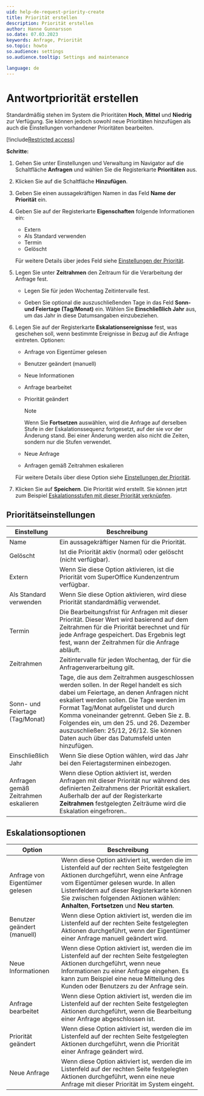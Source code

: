 ```yaml
---
uid: help-de-request-priority-create
title: Priorität erstellen
description: Priorität erstellen
author: Hanne Gunnarsson
so.date: 07.03.2023
keywords: Anfrage, Priorität
so.topic: howto
so.audience: settings
so.audience.tooltip: Settings and maintenance

language: de
---
```


# Antwortpriorität erstellen

Standardmäßig stehen im System die Prioritäten **Hoch**, **Mittel** und **Niedrig** zur Verfügung. Sie können jedoch sowohl neue Prioritäten hinzufügen als auch die Einstellungen vorhandener Prioritäten bearbeiten.

[!include[Restricted access](../../../learn/includes/note-insufficient-rights.md)]

**Schritte:**

1. Gehen Sie unter Einstellungen und Verwaltung im Navigator auf die Schaltfläche **Anfragen** und wählen Sie die Registerkarte **Prioritäten** aus.

1. Klicken Sie auf die Schaltfläche **Hinzufügen**.

1. Geben Sie einen aussagekräftigen Namen in das Feld **Name der Priorität** ein.

1. Geben Sie auf der Registerkarte **Eigenschaften** folgende Informationen ein:

    * Extern
    * Als Standard verwenden
    * Termin
    * Gelöscht

    Für weitere Details über jedes Feld siehe [Einstellungen der Priorität](#priority-settings).

1. Legen Sie unter **Zeitrahmen** den Zeitraum für die Verarbeitung der Anfrage fest.

    * Legen Sie für jeden Wochentag Zeitintervalle fest.

    * Geben Sie optional die auszuschließenden Tage in das Feld **Sonn- und Feiertage (Tag/Monat)** ein. Wählen Sie **Einschließlich Jahr** aus, um das Jahr in diese Datumsangaben einzubeziehen.

1. Legen Sie auf der Registerkarte **Eskalationsereignisse** fest, was geschehen soll, wenn bestimmte Ereignisse in Bezug auf die Anfrage eintreten. Optionen:

    * Anfrage von Eigentümer gelesen
    * Benutzer geändert (manuell)
    * Neue Informationen
    * Anfrage bearbeitet
    * Priorität geändert

        > [!NOTE]
        > Wenn Sie **Fortsetzen** auswählen, wird die Anfrage auf derselben Stufe in der Eskalationssequenz fortgesetzt, auf der sie vor der Änderung stand. Bei einer Änderung werden also nicht die Zeiten, sondern nur die Stufen verwendet.

    * Neue Anfrage
    * Anfragen gemäß Zeitrahmen eskalieren

    Für weitere Details über diese Option siehe [Einstellungen der Priorität](#escalation-options).

1. Klicken Sie auf **Speichern**. Die Priorität wird erstellt. Sie können jetzt zum Beispiel [Eskalationsstufen mit dieser Priorität verknüpfen][1].

## Prioritätseinstellungen

| Einstellung | Beschreibung |
|---|---|
| Name | Ein aussagekräftiger Namen für die Priorität. |
| Gelöscht | Ist die Priorität aktiv (normal) oder gelöscht (nicht verfügbar).|
| Extern | Wenn Sie diese Option aktivieren, ist die Priorität vom SuperOffice Kundenzentrum verfügbar. |
| Als Standard verwenden | Wenn Sie diese Option aktivieren, wird diese Priorität standardmäßig verwendet. |
| Termin | Die Bearbeitungsfrist für Anfragen mit dieser Priorität. Dieser Wert wird basierend auf dem Zeitrahmen für die Priorität berechnet und für jede Anfrage gespeichert. Das Ergebnis legt fest, wann der Zeitrahmen für die Anfrage abläuft. |
| Zeitrahmen | Zeitintervalle für jeden Wochentag, der für die Anfragenverarbeitung gilt. |
| Sonn- und Feiertage (Tag/Monat) | Tage, die aus dem Zeitrahmen ausgeschlossen werden sollen. In der Regel handelt es sich dabei um Feiertage, an denen Anfragen nicht eskaliert werden sollen. Die Tage werden im Format Tag/Monat aufgelistet und durch Komma voneinander getrennt. Geben Sie z. B. Folgendes ein, um den 25\. und 26. Dezember auszuschließen: 25/12, 26/12. Sie können Daten auch über das Datumsfeld unten hinzufügen. |
| Einschließlich Jahr | Wenn Sie diese Option wählen, wird das Jahr bei den Feiertagsterminen einbezogen. |
| Anfragen gemäß Zeitrahmen eskalieren | Wenn diese Option aktiviert ist, werden Anfragen mit dieser Priorität nur während des definierten Zeitrahmens der Priorität eskaliert. Außerhalb der auf der Registerkarte **Zeitrahmen** festgelegten Zeiträume wird die Eskalation eingefroren.. |

## Eskalationsoptionen

| Option | Beschreibung |
|---|---|
| Anfrage von Eigentümer gelesen | Wenn diese Option aktiviert ist, werden die im Listenfeld auf der rechten Seite festgelegten Aktionen durchgeführt, wenn eine Anfrage vom Eigentümer gelesen wurde. In allen Listenfeldern auf dieser Registerkarte können Sie zwischen folgenden Aktionen wählen: **Anhalten**, **Fortsetzen** und **Neu starten**. |
| Benutzer geändert (manuell) | Wenn diese Option aktiviert ist, werden die im Listenfeld auf der rechten Seite festgelegten Aktionen durchgeführt, wenn der Eigentümer einer Anfrage manuell geändert wird. |
| Neue Informationen | Wenn diese Option aktiviert ist, werden die im Listenfeld auf der rechten Seite festgelegten Aktionen durchgeführt, wenn neue Informationen zu einer Anfrage eingehen. Es kann zum Beispiel eine neue Mitteilung des Kunden oder Benutzers zu der Anfrage sein. |
| Anfrage bearbeitet | Wenn diese Option aktiviert ist, werden die im Listenfeld auf der rechten Seite festgelegten Aktionen durchgeführt, wenn die Bearbeitung einer Anfrage abgeschlossen ist. |
| Priorität geändert | Wenn diese Option aktiviert ist, werden die im Listenfeld auf der rechten Seite festgelegten Aktionen durchgeführt, wenn die Priorität einer Anfrage geändert wird. |
| Neue Anfrage | Wenn diese Option aktiviert ist, werden die im Listenfeld auf der rechten Seite festgelegten Aktionen durchgeführt, wenn eine neue Anfrage mit dieser Priorität im System eingeht. |

<!-- Referenced links -->
[1]: escalation-levels.md

<!-- Referenced images -->
